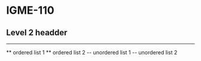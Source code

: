 # IGME-110
## Level 2 headder
---
** ordered list 1
** ordered list 2
-- unordered list 1
-- unordered list 2
